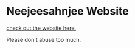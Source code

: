 Neejeesahnjee Website
=====================

[check out the website here.](http://neejeesahnjee.crabdance.com)

Please don't abuse too much.